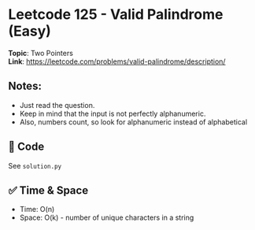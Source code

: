 # Leetcode 125 - Valid Palindrome (Easy)

**Topic**: Two Pointers  
**Link**: https://leetcode.com/problems/valid-palindrome/description/

## Notes: 
 - Just read the question.
 - Keep in mind that the input is not perfectly alphanumeric.
 - Also, numbers count, so look for alphanumeric instead of alphabetical 

## 🧪 Code
See `solution.py`

## ✅ Time & Space
- Time: O(n)
- Space: O(k) - number of unique characters in a string